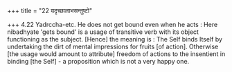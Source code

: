 +++
title = "22 यदृच्छालाभसन्तुष्टो"

+++
4.22 Yadrccha-etc. He does not get bound even when he acts : Here
nibadhyate 'gets bound' is a usage of transitive verb with its object
functioning as the subject. \[Hence\] the meaning is : The Self binds
Itself by undertaking the dirt of mental impressions for fruits \[of
action\]. Otherwise \[the usage would amount to attribute\] freedom of
actions to the insentient in binding \[the Self\] - a proposition which
is not a very happy one.
